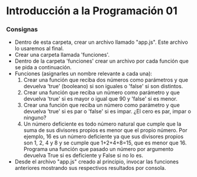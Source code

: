 <h1>Introducción a la Programación 01</h1>

<h3>Consignas</h3>

<ul>
    <li>Dentro de esta carpeta, crear un archivo llamado "app.js". Este archivo lo usaremos al final.</li>
    <li>Crear una carpeta llamada 'funciones'.</li>
    <li>Dentro de la carpeta 'funciones' crear un archivo por cada función que se pida a continuación.</li>
    <li>Funciones (asignarles un nombre relevante a cada una):
        <ol>
            <li>Crear una función que reciba dos números como parámetros y que devuelva 'true' (booleano) si son iguales o 'false' si son distintos.</li>
            <li>Crear una función que reciba un número como parámetro y que devuelva 'true' si es mayor o igual que 90 y 'false' si es menor.</li>
            <li>Crear una función que reciba un número como parámetro y que devuelva 'true' si es par o 'false' si es impar. ¿El cero es par, impar o ninguno?</li>
            <li>Un número deficiente es todo número natural que cumple que la suma de sus divisores propios es menor que el propio número. Por ejemplo, 16 es un número deficiente ya que sus divisores propios son 1, 2, 4 y 8 y se cumple que 1+2+4+8=15, que es menor que 16. Programa una función que pasado un número por argumento devuelva True si es deficiente y False si no lo es.</li>
        </ol>
    </li>
    <li>Desde el archivo "app.js" creado al principio, invocar las funciones anteriores mostrando sus respectivos resultados por consola.</li>
</ul>
